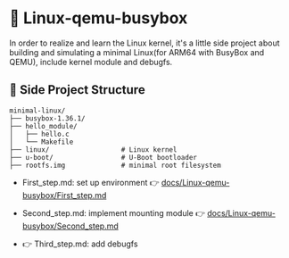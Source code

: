 # 🐧 Linux-qemu-busybox
In order to realize and learn the Linux kernel, it's a little side project about building and simulating a minimal Linux(for ARM64 with BusyBox and QEMU), include kernel module and debugfs.

## 📁 Side Project Structure

```text
minimal-linux/
├── busybox-1.36.1/
├── hello_module/
│   ├── hello.c
│   └── Makefile
├── linux/                  # Linux kernel
├── u-boot/                 # U-Boot bootloader
├── rootfs.img              # minimal root filesystem
```
-  First_step.md: set up environment 👉 [docs/Linux-qemu-busybox/First_step.md](docs/Linux-qemu-busybox/First_step.md)

- Second_step.md: implement mounting module 👉 [docs/Linux-qemu-busybox/Second_step.md](docs/Linux-qemu-busybox/Second_step.md)

- 👉 Third_step.md: add debugfs
